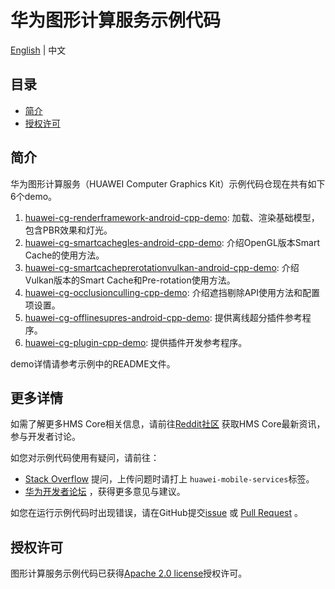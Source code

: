 # 华为图形计算服务示例代码
[English](README.md) | 中文

## 目录
 * [简介](#简介)
 * [授权许可](#授权许可)

## 简介
华为图形计算服务（HUAWEI Computer Graphics Kit）示例代码仓现在共有如下6个demo。
1. [huawei-cg-renderframework-android-cpp-demo](samples/huawei-cg-renderframework-android-cpp-demo): 加载、渲染基础模型，包含PBR效果和灯光。
2. [huawei-cg-smartcachegles-android-cpp-demo](samples/huawei-cg-smartcachegles-android-cpp-demo): 介绍OpenGL版本Smart Cache的使用方法。
3. [huawei-cg-smartcacheprerotationvulkan-android-cpp-demo](samples/huawei-cg-smartcacheprerotationvulkan-android-cpp-demo): 介绍Vulkan版本的Smart Cache和Pre-rotation使用方法。
4. [huawei-cg-occlusionculling-cpp-demo](samples/huawei-cg-occlusionculling-cpp-demo): 介绍遮挡剔除API使用方法和配置项设置。
5. [huawei-cg-offlinesupres-android-cpp-demo](samples/huawei-cg-offlinesupres-android-cpp-demo): 提供离线超分插件参考程序。
6. [huawei-cg-plugin-cpp-demo](samples/huawei-cg-plugin-cpp-demo): 提供插件开发参考程序。

demo详情请参考示例中的README文件。

## 更多详情
如需了解更多HMS Core相关信息，请前往[Reddit社区](https://www.reddit.com/r/HuaweiDevelopers/) 获取HMS Core最新资讯，参与开发者讨论。

如您对示例代码使用有疑问，请前往：
- [Stack Overflow](https://stackoverflow.com/questions/tagged/huawei-mobile-services?tab=Votes) 提问，上传问题时请打上 `huawei-mobile-services`标签。
- [华为开发者论坛](https://forums.developer.huawei.com/forumPortal/en/home?fid=0101187876626530001) ，获得更多意见与建议。

如您在运行示例代码时出现错误，请在GitHub提交[issue](https://github.com/HMS-Core/hms-computer-graphics-demo/issues) 或 [Pull Request](https://github.com/HMS-Core/hms-computer-graphics-demo/pulls) 。

## 授权许可
图形计算服务示例代码已获得[Apache 2.0 license](http://www.apache.org/licenses/LICENSE-2.0)授权许可。
